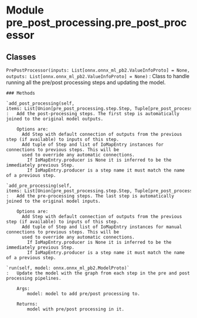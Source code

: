 Module pre_post_processing.pre_post_processor
=============================================

Classes
-------

`PrePostProcessor(inputs: List[onnx.onnx_ml_pb2.ValueInfoProto] = None, outputs: List[onnx.onnx_ml_pb2.ValueInfoProto] = None)`
:   Class to handle running all the pre/post processing steps and updating the model.

    ### Methods

    `add_post_processing(self, items: List[Union[pre_post_processing.step.Step, Tuple[pre_post_processing.step.Step, List[pre_post_processing.utils.IoMapEntry]]]])`
    :   Add the post-processing steps. The first step is automatically joined to the original model outputs.
        
        Options are:
          Add Step with default connection of outputs from the previous step (if available) to inputs of this step.
          Add tuple of Step and list of IoMapEntry instances for connections to previous steps. This will be
          used to override any automatic connections.
            If IoMapEntry.producer is None it is inferred to be the immediately previous Step.
            If IoMapEntry.producer is a step name it must match the name of a previous step.

    `add_pre_processing(self, items: List[Union[pre_post_processing.step.Step, Tuple[pre_post_processing.step.Step, List[pre_post_processing.utils.IoMapEntry]]]])`
    :   Add the pre-processing steps. The last step is automatically joined to the original model inputs.
        
        Options are:
          Add Step with default connection of outputs from the previous step (if available) to inputs of this step.
          Add tuple of Step and list of IoMapEntry instances for manual connections to previous steps. This will be
          used to override any automatic connections.
            If IoMapEntry.producer is None it is inferred to be the immediately previous Step.
            If IoMapEntry.producer is a step name it must match the name of a previous step.

    `run(self, model: onnx.onnx_ml_pb2.ModelProto)`
    :   Update the model with the graph from each step in the pre and post processing pipelines.
        
        Args:
            model: model to add pre/post processing to.
        
        Returns:
            model with pre/post processing in it.